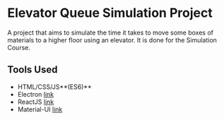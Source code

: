 # Elevator Queue Simulation Project #

A project that aims to simulate the time it takes to move some boxes of materials to a higher floor using an elevator.
It is done for the Simulation Course.

## Tools Used ##
* HTML/CSS/JS**(ES6)**
* Electron [link](http://electron.atom.io)
* ReactJS [link](https://facebook.github.io/react/)
* Material-UI [link](http://www.material-ui.com/)